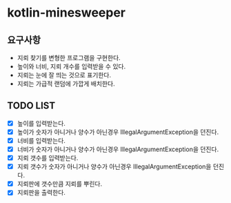# kotlin-minesweeper

## 요구사항
- 지뢰 찾기를 변형한 프로그램을 구현한다.
- 높이와 너비, 지뢰 개수를 입력받을 수 있다.
- 지뢰는 눈에 잘 띄는 것으로 표기한다.
- 지뢰는 가급적 랜덤에 가깝게 배치한다.

## TODO LIST 
- [x] 높이를 입력받는다.
- [x] 높이가 숫자가 아니거나 양수가 아닌경우 IllegalArgumentException을 던진다.
- [x] 너비를 입력받는다.
- [x] 너비가 숫자가 아니거나 양수가 아닌경우 IllegalArgumentException을 던진다.
- [x] 지뢰 갯수를 입력받는다.
- [x] 지뢰 갯수가 숫자가 아니거나 양수가 아닌경우 IllegalArgumentException을 던진다.
- [x] 지뢰판에 갯수만큼 지뢰를 뿌린다.
- [x] 지뢰판을 출력한다.